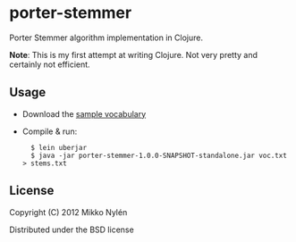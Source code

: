 # porter-stemmer

Porter Stemmer algorithm implementation in Clojure.

**Note**: This is my first attempt at writing Clojure. Not very pretty and
certainly not efficient.

## Usage

* Download the [sample vocabulary](http://tartarus.org/~martin/PorterStemmer/voc.txt)

* Compile & run:

        $ lein uberjar
        $ java -jar porter-stemmer-1.0.0-SNAPSHOT-standalone.jar voc.txt > stems.txt

## License

Copyright (C) 2012 Mikko Nylén

Distributed under the BSD license
